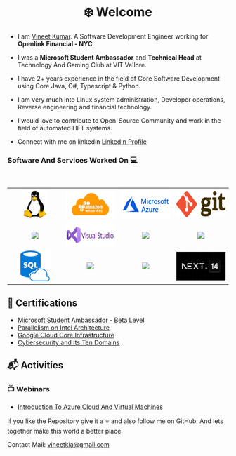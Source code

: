 <h1 align="center"> ❄️ Welcome </h1>


* I am [Vineet Kumar](https://www.linkedin.com/in/-vineet/). A Software Development Engineer working for <b>Openlink Financial - NYC</b>.

* I was a <b>Microsoft Student Ambassador</b> and <b>Technical Head</b> at Technology And Gaming Club at VIT Vellore.

* I have 2+ years experience in the field of Core Software Development using Core Java, C#, Typescript & Python.
  
* I am very much into Linux system administration, Developer operations, Reverse engineering and financial technology.
  
* I would love to contribute to Open-Source Community and work in the field of automated HFT systems.

* Connect with me on linkedin [LinkedIn Profile](https://www.linkedin.com/in/-vineet/)

### Software And Services Worked On :computer:

<br>
<table>
<tbody>
<tr>

  <td align="center" width="20%">
    <img height=65px src="https://raw.githubusercontent.com/vineetkia/vineetkia/main/LOGO/Linux.png"> 
  </td>
  <td align="center" width="20%">
    <img height=60px src="https://raw.githubusercontent.com/vineetkia/vineetkia/main/LOGO/AWS.png"> 
  </td>
  <td align="center" width="20%">
    <img height=69px src="https://raw.githubusercontent.com/vineetkia/vineetkia/main/LOGO/Azure.png"> 
  </td>
  <td align="center" width="20%">
    <img height=60px src="https://raw.githubusercontent.com/vineetkia/vineetkia/main/LOGO/Git.png"> 
  </td>

</tr>
<tr>
  <td align="center" width="20%">
    <img height=75px src="https://brandslogos.com/wp-content/uploads/images/large/java-logo-1.png"> 
  </td>
  <td align="center" width="20%">
    <img height=55px src="https://raw.githubusercontent.com/vineetkia/vineetkia/main/LOGO/Visual%20Studio.png"> 
  </td>
  <td align="center" width="20%">
    <img height=65px src="https://cdn.iconscout.com/icon/free/png-512/free-typescript-3521774-2945272.png"> 
  </td>
  <td align="center" width="20%">
    <img height=55px src="https://upload.wikimedia.org/wikipedia/commons/thumb/f/f8/Python_logo_and_wordmark.svg/972px-Python_logo_and_wordmark.svg.png"> 
  </td>
</tr>

<tr>
  <td align="center" width="20%">
    <img height=70px src="https://raw.githubusercontent.com/vineetkia/vineetkia/main/LOGO/SQL.png"> 
  </td>
  <td align="center" width="20%">
    <img height=70px src="https://upload.wikimedia.org/wikipedia/commons/9/93/MongoDB_Logo.svg"> 
  </td>
  <td align="center" width="20%">
    <img height=65px src="https://upload.wikimedia.org/wikipedia/commons/thumb/a/a7/React-icon.svg/640px-React-icon.svg.png"> 
  </td>
  <td align="center" width="20%">
    <img height=65px src="https://raw.githubusercontent.com/vineetkia/vineetkia/main/LOGO/nextjs.png"> 
  </td>
</tr>
</tbody>
</table>
 
## :scroll: Certifications

- [Microsoft Student Ambassador - Beta Level](https://studentambassadors.microsoft.com/certificate/8995e659-7865-4812-8533-7c5d7b2fa2f8)
- [Parallelism on Intel Architecture](https://www.coursera.org/account/accomplishments/verify/W6L5AWMYBXJB)
- [Google Cloud Core Infrastructure](https://www.coursera.org/account/accomplishments/records/3M6GK49TTDUR) 
- [Cybersecurity and Its Ten Domains](https://www.coursera.org/account/accomplishments/verify/PHQKZPG9GRDN) 

## :mailbox_with_mail: Activities 

### :tv: Webinars
- [Introduction To Azure Cloud And Virtual Machines](https://youtu.be/RHS85A63KIE)

If you like the Repository give it a :star: and also follow me on GitHub, And lets together make this world a better place<br>

Contact Mail: [vineetkia@gmail.com](mailto:vineetkia@gmail.com)
